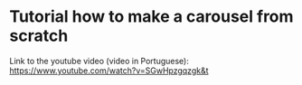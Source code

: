 # Tutorial how to make a carousel from scratch

Link to the youtube video (video in Portuguese): https://www.youtube.com/watch?v=SGwHpzgqzgk&t

